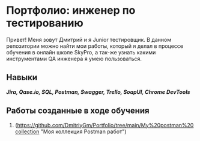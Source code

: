 # Портфолио: инженер по тестированию
Привет! Меня зовут Дмитрий и я Junior тестировщик.
В данном репозитории можно найти мои работы, который я делал в процессе обучения в онлайн школе SkyPro, а так-же узнать какими инструментами QA инженера я умею пользоваться.
## Навыки
***Jira, Qase.io, SQL, Postman, Swagger,
Trello, SoapUI, Chrome DevTools***
## Работы созданные в ходе обучения
1. (https://github.com/DmitriyGm/Portfolio/tree/main/My%20postman%20collection "Моя коллекция Postman работ") 
